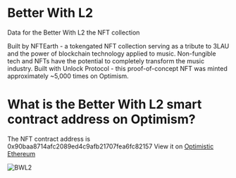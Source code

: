 # Better With L2

Data for the Better With L2 the NFT collection

Built by NFTEarth - a tokengated NFT collection serving as a tribute to 3LAU and the power of blockchain technology applied to music. Non-fungible tech and NFTs have the potential to completely transform the music industry. Built with Unlock Protocol - this proof-of-concept NFT was minted approximately ~5,000 times on Optimism. 

# What is the Better With L2 smart contract address on Optimism?
The NFT contract address is 0x90baa8714afc2089ed4c9afb21707fea6fc82157
View it on [Optimistic Ethereum](https://optimistic.etherscan.io/address/0x90baa8714afc2089ed4c9afb21707fea6fc82157)

![BWL2](https://github.com/NFTEarth/better-with-l2-data/assets/29180454/a9644b3a-6ad9-402b-9428-e6257366ce79)
